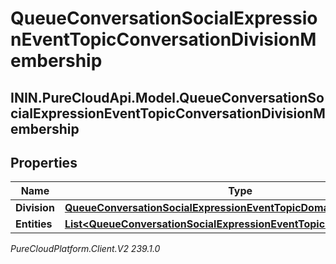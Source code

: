 # QueueConversationSocialExpressionEventTopicConversationDivisionMembership

## ININ.PureCloudApi.Model.QueueConversationSocialExpressionEventTopicConversationDivisionMembership

## Properties

|Name | Type | Description | Notes|
|------------ | ------------- | ------------- | -------------|
| **Division** | [**QueueConversationSocialExpressionEventTopicDomainEntityRef**](QueueConversationSocialExpressionEventTopicDomainEntityRef) |  | [optional] |
| **Entities** | [**List&lt;QueueConversationSocialExpressionEventTopicDivisionEntityRef&gt;**](QueueConversationSocialExpressionEventTopicDivisionEntityRef) |  | [optional] |



_PureCloudPlatform.Client.V2 239.1.0_
